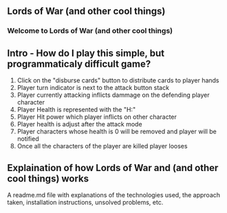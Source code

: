 ## Lords of War (and other cool things)

### Welcome to Lords of War (and other cool things)

## Intro - How do I play this simple, but programmaticaly difficult game?

1. Click on the "disburse cards" button to distribute cards to player hands
2. Player turn indicator is next to the attack button stack
3. Player currently attacking inflicts dammage on the defending player character
4. Player Health is represented with the "H:"
5. Player Hit power which player inflicts on other character
6. Player health is adjust after the attack mode
7. Player characters whose health is 0 will be removed and player will be notified
8. Once all the characters of the player are killed player looses

## Explaination of how Lords of War and (and other cool things) works


A readme.md file with explanations of the technologies used, the approach taken, installation instructions, unsolved problems, etc.
